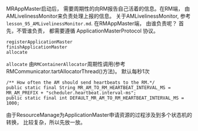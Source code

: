 MRAppMaster启动后， 需要周期性的向RM报告自己活着的信息。在RM端， 由AMLivelinessMonitor来负责处理上报的信息。
关于AMLivelinessMonitor, 参考`lesson_95_AMLivelinessMonitor.md`.
在RMAppMaster端， 由谁负责呢？ 首先，不管谁负责， 都需要遵循 ApplicationMasterProtocol 协议。 
``` 
registerApplicationMaster
finishApplicationMaster
allocate
```

`allocate` 由`RMContainerAllocator`周期性调用(参考RMCommunicator.tartAllocatorThread()方法)。
默认每秒1次
```
/** How often the AM should send heartbeats to the RM.*/
public static final String MR_AM_TO_RM_HEARTBEAT_INTERVAL_MS =
MR_AM_PREFIX + "scheduler.heartbeat.interval-ms";
public static final int DEFAULT_MR_AM_TO_RM_HEARTBEAT_INTERVAL_MS = 1000;

```

由于ResourceManage为ApplicationMaster申请资源的过程涉及到多个状态机的转换， 比较复杂，所以先放一放。